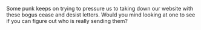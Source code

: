 Some punk keeps on trying to pressure us to taking down our website with these bogus cease and desist letters. Would you mind looking at one to see if you can figure out who is really sending them?
